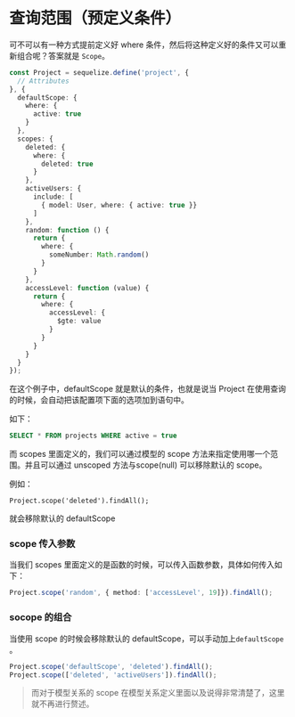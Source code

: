 # 查询范围（预定义条件）

可不可以有一种方式提前定义好 where 条件，然后将这种定义好的条件又可以重新组合呢？答案就是 `Scope`。

```ts
const Project = sequelize.define('project', {
  // Attributes
}, {
  defaultScope: {
    where: {
      active: true
    }
  },
  scopes: {
    deleted: {
      where: {
        deleted: true
      }
    },
    activeUsers: {
      include: [
        { model: User, where: { active: true }}
      ]
    },
    random: function () {
      return {
        where: {
          someNumber: Math.random()
        }
      }
    },
    accessLevel: function (value) {
      return {
        where: {
          accessLevel: {
            $gte: value
          }
        }
      }
    }
  }
});
```

在这个例子中，defaultScope 就是默认的条件，也就是说当 Project 在使用查询的时候，会自动把该配置项下面的选项加到语句中。

如下：

```sql
SELECT * FROM projects WHERE active = true
```

而 scopes 里面定义的，我们可以通过模型的 scope 方法来指定使用哪一个范围。并且可以通过 unscoped 方法与scope(null) 可以移除默认的 scope。

例如：

```
Project.scope('deleted').findAll();
```

就会移除默认的 defaultScope


### scope 传入参数

当我们 scopes 里面定义的是函数的时候，可以传入函数参数，具体如何传入如下：

```ts
Project.scope('random', { method: ['accessLevel', 19]}).findAll();
```

### socope 的组合

当使用 scope 的时候会移除默认的 defaultScope，可以手动加上`defaultScope` 。

```ts
Project.scope('defaultScope', 'deleted').findAll();
Project.scope(['deleted', 'activeUsers']).findAll();
```


> 而对于模型关系的 scope 在模型关系定义里面以及说得非常清楚了，这里就不再进行赘述。

